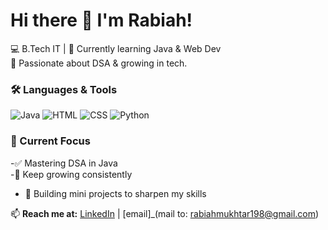 # Hi there 👋 I'm Rabiah!

💻 B.Tech IT | 🌱 Currently learning Java & Web Dev  
🚀 Passionate about DSA & growing in tech.

### 🛠️ Languages & Tools
![Java](https://img.shields.io/badge/Java-ED8B00?style=for-the-badge&logo=openjdk&logoColor=white)
![HTML](https://img.shields.io/badge/HTML5-E34F26?style=for-the-badge&logo=html5&logoColor=white)
![CSS](https://img.shields.io/badge/CSS3-1572B6?style=for-the-badge&logo=css3&logoColor=white)
![Python](https://img.shields.io/badge/Python-3776AB?style=for-the-badge&logo=python&logoColor=white)

### 🌟 Current Focus
 -✅ Mastering DSA in Java  
 -🌟 Keep growing consistently
 - 📂 Building mini projects to sharpen my skills

📫 **Reach me at:** [LinkedIn](www.linkedin.com/in/rabiah-mukhtar-55b128306) | [email]_(mail to: rabiahmukhtar198@gmail.com)

